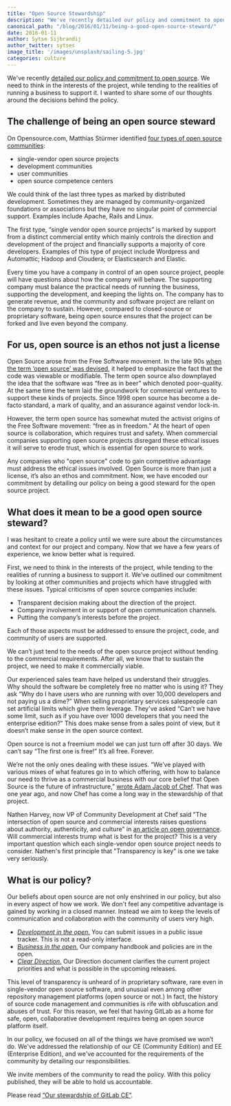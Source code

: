 ```yaml
---
title: "Open Source Stewardship"
description: "We've recently detailed our policy and commitment to open source. We need to think in the interests of the project, while tending to the realities of running a business to support it."
canonical_path: "/blog/2016/01/11/being-a-good-open-source-steward/"
date: 2016-01-11
author: Sytse Sijbrandij
author_twitter: sytses
image_title: '/images/unsplash/sailing-5.jpg'
categories: culture
---
```


We've recently [detailed our policy and commitment to open source](https://gitlab.com/gitlab-com/www-gitlab-com/merge_requests/1106). We need to think in the interests of the project, while tending to the realities of running a business to support it. I wanted to share some of our thoughts around the decisions behind the policy.

<!-- more -->

## The challenge of being an open source steward

On Opensource.com, Matthias Stürmer identified [four types of open source communities](http://opensource.com/business/13/6/four-types-organizational-structures-within-open-source-communities):

- single-vendor open source projects
- development communities
- user communities
- open source competence centers

We could think of the last three types as marked by distributed development. Sometimes they are managed by community-organized foundations or associations but they have no singular point of commercial support. Examples include Apache, Rails and Linux.

The first type, “single vendor open source projects” is marked by support from a distinct commercial entity which mainly controls the direction and development of the project and financially supports a majority of core developers. Examples of this type of project include Wordpress and Automattic; Hadoop and Cloudera; or Elasticsearch and Elastic.

Every time you have a company in control of an open source project, people will have questions about how the company will behave. The supporting company must balance the practical needs of running the business, supporting the development, and keeping the lights on. The company has to generate revenue, and the community and software project are reliant on the company to sustain. However, compared to closed-source or proprietary software, being open source ensures that the project can be forked and live even beyond the company.

## For us, open source is an ethos not just a license

Open Source arose from the Free Software movement. In the late 90s [when the term ‘open source’ was devised](https://en.wikipedia.org/wiki/Open_source#The_emergence_of_the_.22open_source.22_term), it helped to emphasize the fact that the code was viewable or modifiable. The term open source also downplayed the idea that the software was “free as in beer” which denoted poor-quality. At the same time the term laid the groundwork for commercial ventures to support these kinds of projects. Since 1998 open source has become a de-facto standard, a mark of quality, and an assurance against vendor lock-in.

However, the term open source has somewhat muted the activist origins of the Free Software movement: “free as in freedom.” At the heart of open source is collaboration, which requires trust and safety. When commercial companies supporting open source projects disregard these ethical issues it will serve to erode trust, which is essential for open source to work.

Any companies who "open source" code to gain competitive advantage must address the ethical issues involved. Open Source is more than just a license, it’s also an ethos and commitment. Now, we have encoded our commitment by detailing our policy on being a good steward for the open source project.

## What does it mean to be a good open source steward?

I was hesitant to create a policy until we were sure about the circumstances and context for our project and company. Now that we have a few years of experience, we know better what is required.

First, we need to think in the interests of the project, while tending to the realities of running a business to support it. We’ve outlined our commitment by looking at other communities and projects which have struggled with these issues. Typical criticisms of open source companies include:

- Transparent decision making about the direction of the project.
- Company involvement in or support of open communication channels.
- Putting the company’s interests before the project.

Each of those aspects must be addressed to ensure the project, code, and community of users are supported.

We can’t just tend to the needs of the open source project without tending to the commercial requirements. After all, we know that to sustain the project, we need to make it commercially viable.

Our experienced sales team have helped us understand their struggles. Why should the software be completely free no matter who is using it? They ask “Why do I have users who are running with over 10,000 developers and not paying us a dime?” When selling proprietary services salespeople can set artificial limits which give them leverage. They've asked “Can’t we have some limit, such as if you have over 1000 developers that you need the enterprise edition?” This does make sense from a sales point of view, but it doesn’t make sense in the open source context.

Open source is not a freemium model we can just turn off after 30 days. We can’t say “The first one is free!” It’s all free. Forever.

We’re not the only ones dealing with these issues. “We’ve played with various mixes of what features go in to which offering, with how to balance our need to thrive as a commercial business with our core belief that Open Source is the future of infrastructure,” [wrote Adam Jacob of Chef](https://www.chef.io/blog/2014/09/08/there-is-one-chef-server-and-it-is-open-source/). That was one year ago, and now Chef has come a long way in the stewardship of that project.

Nathen Harvey, now VP of Community Development at Chef said "The intersection of open source and commercial interests raises questions about authority, authenticity, and culture" in [an article on open governance](http://www.informationweek.com/strategic-cio/it-strategy/three-pillars-of-open-source-governance/a/d-id/1318585). Will commercial interests trump what is best for the project? This is a very important question which each single-vendor open source project needs to consider. Nathen's first principle that "Transparency is key" is one we take very seriously.

## What is our policy?

Our beliefs about open source are not only enshrined in our policy, but also in every aspect of how we work. We don't feel any competitive advantage is gained by working in a closed manner. Instead we aim to keep the levels of communication and collaboration with the community of users very high.

- *[Development in the open.](/blog/2015/12/16/improving-open-development-for-everyone/)* You can submit issues in a public issue tracker. This is not a read-only interface.
- *[Business in the open.](/blog/2015/08/03/almost-everything-we-do-is-now-open/)* Our company handbook and policies are in the open.
- *[Clear Direction.](/direction/)* Our Direction document clarifies the current project priorities and what is possible in the upcoming releases.

This level of transparency is unheard of in proprietary software, rare even in single-vendor open source software, and unusual even among other repository management platforms (open source or not.) In fact, the history of source code management and communities is rife with obfuscation and abuses of trust. For this reason, we feel that having GitLab as a home for safe, open, collaborative development requires being an open source platform itself.

In our policy, we focused on all of the things we have promised we won’t do. We've addressed the relationship of our CE (Community Edition) and EE (Enterprise Edition), and we've accounted for the requirements of the community by detailing our responsibilities.

We invite members of the community to read the policy. With this policy published, they will be able to hold us accountable.

Please read [“Our stewardship of GitLab CE”](/company/stewardship/).
